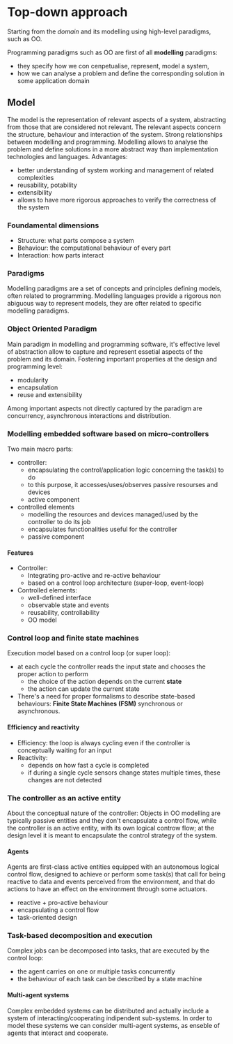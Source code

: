 # Top-down approach

Starting from the *domain* and its modelling using high-level paradigms, such as OO.

Programming paradigms such as OO are first of all **modelling** paradigms:
- they specify how we con cenpetualise, represent, model a system,
- how we can analyse a problem and define the corresponding solution in some application domain

## Model

The model is the representation of relevant aspects of a system, abstracting from those that are considered not relevant.
The relevant aspects concern the structure, behaviour and interaction of the system.
Strong relationships between modelling and programming.
Modelling allows to analyse the problem and define solutions in a more abstract way than implementation technologies and languages.
Advantages:
- better understanding of system working and management of related complexities
- reusability, potability
- extensibility
- allows to have more rigorous approaches to verify the correctness of the system

### Foundamental dimensions

- Structure: what parts compose a system
- Behaviour: the computational behaviour of every part
- Interaction: how parts interact

### Paradigms

Modelling paradigms are a set of concepts and principles defining models, often related to programming.
Modelling languages provide a rigorous non abiguous way to represent models, they are ofter related to specific modelling paradigms.

### Object Oriented Paradigm

Main paradigm in modelling and programming software, it's effective level of abstraction allow to capture and represent essetial aspects of the problem and its domain.
Fostering important properties at the design and programming level:
- modularity
- encapsulation
- reuse and extensibility

Among important aspects not directly captured by the paradigm are concurrency, asynchronous interactions and distribution.

### Modelling embedded software based on micro-controllers

Two main macro parts:
- controller:
	- encapsulating the control/application logic concerning the task(s) to do
	- to this purpose, it accesses/uses/observes passive resourses and devices
	- active component
- controlled elements
	- modelling the resources and devices managed/used by the controller to do its job
	- encapsulates functionalities useful for the controller
	- passive component

#### Features

- Controller:
	- Integrating pro-active and re-active behaviour
	- based on a control loop architecture (super-loop, event-loop)
- Controlled elements:
	- well-defined interface
	- observable state and events
	- reusability, controllability
	- OO model

### Control loop and finite state machines

Execution model based on a control loop (or super loop):
- at each cycle the controller reads the input state and chooses the proper action to perform
	- the choice of the action depends on the current **state**
	- the action can update the current state
- There's a need for proper formalisms to describe state-based behaviours: **Finite State Machines (FSM)** synchronous or asynchronous.

#### Efficiency and reactivity

- Efficiency: the loop is always cycling even if the controller is conceptually waiting for an input
- Reactivity:
	- depends on how fast a cycle is completed
	- if during a single cycle sensors change states multiple times, these changes are not detected

### The controller as an active entity

About the conceptual nature of the controller:
Objects in OO modelling are typically passive entities and they don't encapsulate a control flow, while the controller is an active entity, with its own logical controw flow; at the design level it is meant to encapsulate the control strategy of the system.

#### Agents

Agents are first-class active entities equipped with an autonomous logical control flow, designed to achieve or perform some task(s) that call for being reactive to data and events perceived from the environment, and that do actions to have an effect on the environment through some actuators.
- reactive + pro-active behaviour
- encapsulating a control flow
- task-oriented design

### Task-based decomposition and execution

Complex jobs can be decomposed into tasks, that are executed by the control loop:
- the agent carries on one or multiple tasks concurrently
- the behaviour of each task can be described by a state machine

#### Multi-agent systems

Complex embedded systems can be distributed and actually include a system of interacting/cooperating indipendent sub-systems.
In order to model these systems we can consider multi-agent systems, as enseble of agents that interact and cooperate.